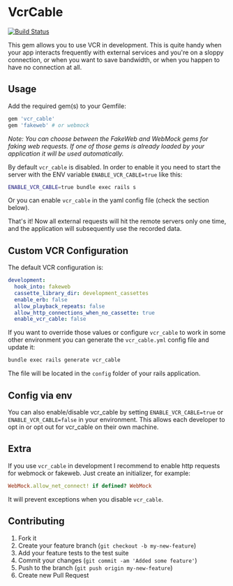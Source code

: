 # VcrCable

[![Build Status](https://secure.travis-ci.org/spaghetticode/vcr_cable.png)](http://travis-ci.org/spaghetticode/vcr_cable)

This gem allows you to use VCR in development. This is quite handy when your app
interacts frequently with external services and you're on a sloppy connection,
or when you want to save bandwidth, or when you happen to have no connection
at all.


## Usage

Add the required gem(s) to your Gemfile:

```ruby
gem 'vcr_cable'
gem 'fakeweb' # or webmock
```

*Note: You can choose between the FakeWeb and WebMock gems for faking web requests. If one of those gems is already loaded by your application it will be used automatically.*

By default `vcr_cable` is disabled. In order to enable it you need to start the server with the ENV variable `ENABLE_VCR_CABLE=true` like this:

```bash
ENABLE_VCR_CABLE=true bundle exec rails s
```

Or you can enable `vcr_cable` in the yaml config file (check the section below).

That's it! Now all external requests will hit the remote servers only one time, and the application will subsequently use the recorded data.

## Custom VCR Configuration

The default VCR configuration is:

```yaml
development:
  hook_into: fakeweb
  cassette_library_dir: development_cassettes
  enable_erb: false
  allow_playback_repeats: false
  allow_http_connections_when_no_cassette: true
  enable_vcr_cable: false
```

If you want to override those values or configure `vcr_cable` to work in some
other environment you can generate the `vcr_cable.yml` config file and update it:

```bash
bundle exec rails generate vcr_cable
```

The file will be located in the ```config``` folder of your rails application.

## Config via env

You can also enable/disable vcr_cable by setting `ENABLE_VCR_CABLE=true` or `ENABLE_VCR_CABLE=false` in your environment. This allows each developer to opt in or opt out for vcr_cable on their own machine.

## Extra

If you use `vcr_cable` in development I recommend to enable http requests for webmock or fakeweb. Just create an initializer, for example:

```ruby
WebMock.allow_net_connect! if defined? WebMock
```

It will prevent exceptions when you disable `vcr_cable`.

## Contributing

1. Fork it
2. Create your feature branch (`git checkout -b my-new-feature`)
3. Add your feature tests to the test suite
4. Commit your changes (`git commit -am 'Added some feature'`)
5. Push to the branch (`git push origin my-new-feature`)
6. Create new Pull Request

